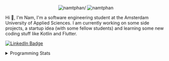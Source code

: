 <p align="center"> <img src=https://komarev.com/ghpvc/?username=namtphan alt=namtphan/> <img 
src="https://img.shields.io/github/last-commit/namtphan/namtphan" alt="namtphan" />
</p>

Hi 👋, I'm Nam, I'm a software engineering student at the Amsterdam University of Applied Sciences. I am currently working on some side projects, a startup idea (with some fellow students) and learning some new coding stuff like Kotlin and Flutter. 

<a href="https://www.linkedin.com/in/namtphan2/"><img src="https://img.shields.io/badge/-@namtphan2-0077B5?style=flat-square&amp;labelColor=0077B5&amp;logo=LinkedIn&amp;link=https://www.linkedin.com/in/namtphan2/" alt="LinkedIn Badge"></a> 

<details>
<summary>Programming Stats</summary>
<!-- Most used languages stats -->
<!-- [![Top Langs](https://github-readme-stats.vercel.app/api/top-langs/?username=namtphan&layout=compact)](https://github.com/namtphan2/github-readme-stats) -->
  
<!--START_SECTION:waka-->
**I'm a Night 🦉** 

```text
🌞 Morning    42 commits     █░░░░░░░░░░░░░░░░░░░░░░░░   6.9% 
🌆 Daytime    180 commits    ███████░░░░░░░░░░░░░░░░░░   29.56% 
🌃 Evening    229 commits    █████████░░░░░░░░░░░░░░░░   37.6% 
🌙 Night      158 commits    ██████░░░░░░░░░░░░░░░░░░░   25.94%

```
📅 **I'm Most Productive on Tuesday** 

```text
Monday       68 commits     ██░░░░░░░░░░░░░░░░░░░░░░░   11.17% 
Tuesday      102 commits    ████░░░░░░░░░░░░░░░░░░░░░   16.75% 
Wednesday    79 commits     ███░░░░░░░░░░░░░░░░░░░░░░   12.97% 
Thursday     87 commits     ███░░░░░░░░░░░░░░░░░░░░░░   14.29% 
Friday       93 commits     ███░░░░░░░░░░░░░░░░░░░░░░   15.27% 
Saturday     88 commits     ███░░░░░░░░░░░░░░░░░░░░░░   14.45% 
Sunday       92 commits     ███░░░░░░░░░░░░░░░░░░░░░░   15.11%

```


📊 **This Week I Spent My Time On** 

```text
💻 Operating System: 
Mac                      9 hrs 16 mins       █████████████████████████   100.0%

```


<!--END_SECTION:waka-->
</details>
